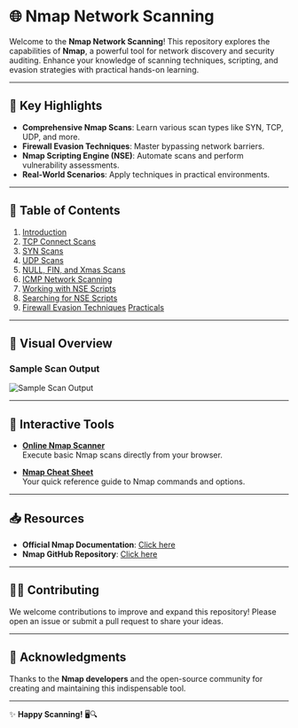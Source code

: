 # 🌐 **Nmap Network Scanning**
Welcome to the **Nmap Network Scanning**! This repository explores the capabilities of **Nmap**, a powerful tool for network discovery and security auditing. Enhance your knowledge of scanning techniques, scripting, and evasion strategies with practical hands-on learning.

---

## 🚀 **Key Highlights**
- **Comprehensive Nmap Scans**: Learn various scan types like SYN, TCP, UDP, and more.
- **Firewall Evasion Techniques**: Master bypassing network barriers.
- **Nmap Scripting Engine (NSE)**: Automate scans and perform vulnerability assessments.
- **Real-World Scenarios**: Apply techniques in practical environments.

---

## 🚀 **Table of Contents**
1. [Introduction](https://github.com/Deeptig9138/Nmap/tree/main/1.%20Introduction)
2. [TCP Connect Scans](https://github.com/Deeptig9138/Nmap/tree/main/2.%20TCP%20Connect%20Scans)
3. [SYN Scans](https://github.com/Deeptig9138/Nmap/tree/main/3.%20SYN%20Scans)
4. [UDP Scans](https://github.com/Deeptig9138/Nmap/tree/main/4.%20UDP%20Scans)
5. [NULL, FIN, and Xmas Scans](https://github.com/Deeptig9138/Nmap/tree/main/5.%20NULL%2C%20FIN%20and%20Xmas)
6. [ICMP Network Scanning](https://github.com/Deeptig9138/Nmap/tree/main/6.%20ICMP%20Network%20Scanning)
7. [Working with NSE Scripts]()
8. [Searching for NSE Scripts]()
9. [Firewall Evasion Techniques]()
   [Practicals]()

---

## 📸 **Visual Overview**

### Sample Scan Output  
![Sample Scan Output](https://nmap.org/book/images/zenmap-fig-tab-nmap-output.png)

---

## 🎨 **Interactive Tools**
- **[Online Nmap Scanner](https://pentest-tools.com/network-vulnerability-scanning/port-scanner-online-nmap)**  
  Execute basic Nmap scans directly from your browser.

- **[Nmap Cheat Sheet](https://www.stationx.net/nmap-cheat-sheet/)**  
  Your quick reference guide to Nmap commands and options.

---

## 📥 **Resources**
- **Official Nmap Documentation**: [Click here](https://nmap.org/docs.html)
- **Nmap GitHub Repository**: [Click here](https://github.com/nmap/nmap)

---

## 👨‍💻 **Contributing**
We welcome contributions to improve and expand this repository! Please open an issue or submit a pull request to share your ideas.

---

## 🏅 **Acknowledgments**
Thanks to the **Nmap developers** and the open-source community for creating and maintaining this indispensable tool.

---

✨ **Happy Scanning!** 🖥️🔍
